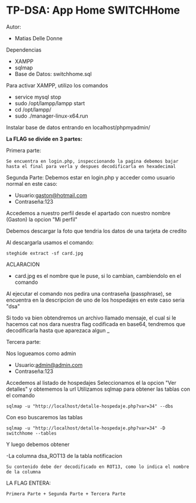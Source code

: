 # TP-DSA: App Home SWITCHHome

Autor:
- Matias Delle Donne


Dependencias
- XAMPP
- sqlmap
- Base de Datos: switchhome.sql

Para activar XAMPP, utilizo los comandos 
- service mysql stop
- sudo /opt/lampp/lampp start
- cd /opt/lampp/
- sudo ./manager-linux-x64.run


Instalar base de datos entrando en localhost/phpmyadmin/

**La FLAG se divide en 3 partes:**

Primera parte:
```
Se encuentra en login.php, inspeccionando la pagina debemos bajar hasta el final para verla y despues decodificarla en hexadecimal
```

Segunda Parte:
Debemos estar en login.php y acceder como usuario normal en este caso:
- Usuario:gaston@hotmail.com
- Contraseña:123

Accedemos a nuestro perfil desde el apartado con nuestro nombre (Gaston) la opcion "Mi perfil"

Debemos descargar la foto que tendria los datos de una tarjeta de credito

Al descargarla usamos el comando:

```
steghide extract -sf card.jpg
```

ACLARACION
- card.jpg es el nombre que le puse, si lo cambian, cambiendolo en el comando


Al ejecutar el comando nos pedira una contraseña (passphrase), se encuentra en la descripcion de uno de los hospedajes en este caso seria "dsa"


Si todo va bien obtendremos un archivo llamado mensaje, el cual si le hacemos cat nos dara nuestra flag codificada en base64, tendremos que decodificarla hasta que aparezaca algun _


Tercera parte:

Nos logueamos como admin
- Usuario:admin@admin.com
- Contraseña:123


Accedemos al listado de hospedajes 
Seleccionamos el la opcion "Ver detalles" y obtememos la url
Utilizamos sqlmap para obtener las tablas con el comando
```
sqlmap -u "http://localhost/detalle-hospedaje.php?var=34" --dbs
```

Con eso buscaremos las tablas 
```
sqlmap -u "http://localhost/detalle-hospedaje.php?var=34" -D switchhome --tables
```

Y luego debemos obtener

-La columna dsa_ROT13 de la tabla notificacion

```
Su contenido debe der decodificado en ROT13, como lo indica el nombre de la columna
```



LA FLAG ENTERA:
```
Primera Parte + Segunda Parte + Tercera Parte
```
